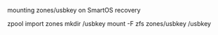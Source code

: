 mounting zones/usbkey on SmartOS recovery

zpool import zones
mkdir /usbkey
mount -F zfs zones/usbkey /usbkey
